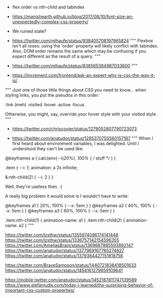 - flex order vs nth-child and tabindex
- https://manishearth.github.io/blog/2017/08/10/font-size-an-unexpectedly-complex-css-property/
- We ruined state?
- https://twitter.com/mlhaufe/status/938405708197965824
"""
Flexbox isn't all roses: using the 'order' property will likely conflict with tabindex. Also, DOM order remains the same which may be confusing if you expect different as the result of a query.
"""

- https://twitter.com/mlhaufe/status/838565384987033600
"""

- <https://increment.com/frontend/ask-an-expert-why-is-css-the-way-it-is/>

"""
Just one of those little things about CSS you need to know... when styling links, you put the pseudos in this order:

:link (meh)
:visited
:hover
:active
:focus

Otherwise, you might, say, override your hover style with your visited style.
"""
- <https://twitter.com/chriscoyier/status/1279052807790723073>


- <https://twitter.com/anatudor/status/1295370755560157187>
"""
When I first heard about environment variables, I was delighted. Until I understood they can't be used like:

@​keyframes a {  calc(env(--i)*20%), 100% { /* stuff */ } }

.item {
  --i: 1;
  animation: a 2s infinite;

  &:nth-child(2) { --i: 2 }
}

Well, they're useless then. :(

A really big problem it would solve is I wouldn't have to write:

@​keyframes a1 {  20%, 100% { --x: 5em } }
@​keyframes a2 {  40%, 100% { --x: 5em } }
@​keyframes a3 {  60%, 100% { --x: 5em } }

.item:nth-child(1) { animation-name: a1 }
.item:nth-child(2) { animation-name: a2 }
"""

https://twitter.com/lzsthw/status/1355974096174141448
https://twitter.com/lzsthw/status/1336757142154596355
https://twitter.com/AmeliasBrain/status/1369667885593862147
https://twitter.com/anatudor/status/1377969167765274627
https://twitter.com/anatudor/status/1379384427151818756

https://twitter.com/BraveSampson/status/1440721838418501633
https://twitter.com/anatudor/status/1454161279959109641

https://mobile.twitter.com/anatudor/status/1452187811747139589
https://www.stefanjudis.com/today-i-learned/the-surprising-behavior-of-important-css-custom-properties/
